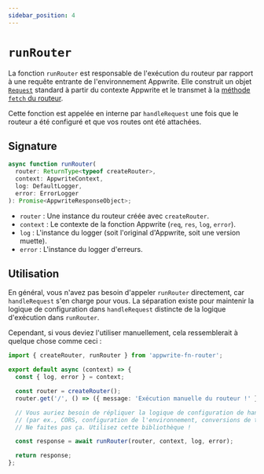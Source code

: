```yaml
---
sidebar_position: 4
---
```


# `runRouter`

La fonction `runRouter` est responsable de l'exécution du routeur par rapport à une requête entrante de l'environnement Appwrite. Elle construit un objet [`Request`](https://developer.mozilla.org/en-US/docs/Web/API/Request) standard à partir du contexte Appwrite et le transmet à la [méthode `fetch` du routeur](https://itty.dev/itty-router/concepts#whatever-you-pass-to-router-fetch-goes-to-the-handlers).

Cette fonction est appelée en interne par `handleRequest` une fois que le routeur a été configuré et que vos routes ont été attachées.

## Signature

```typescript
async function runRouter(
  router: ReturnType<typeof createRouter>,
  context: AppwriteContext,
  log: DefaultLogger,
  error: ErrorLogger
): Promise<AppwriteResponseObject>;
```

- `router` : Une instance du routeur créée avec `createRouter`.
- `context` : Le contexte de la fonction Appwrite (`req`, `res`, `log`, `error`).
- `log` : L'instance du logger (soit l'original d'Appwrite, soit une version muette).
- `error` : L'instance du logger d'erreurs.

## Utilisation

En général, vous n'avez pas besoin d'appeler `runRouter` directement, car `handleRequest` s'en charge pour vous. La séparation existe pour maintenir la logique de configuration dans `handleRequest` distincte de la logique d'exécution dans `runRouter`.

Cependant, si vous deviez l'utiliser manuellement, cela ressemblerait à quelque chose comme ceci :

```typescript
import { createRouter, runRouter } from 'appwrite-fn-router';

export default async (context) => {
  const { log, error } = context;

  const router = createRouter();
  router.get('/', () => ({ message: 'Exécution manuelle du routeur !' }));

  // Vous auriez besoin de répliquer la logique de configuration de handleRequest ici
  // (par ex., CORS, configuration de l'environnement, conversions de types, etc.)
  // Ne faites pas ça. Utilisez cette bibliothèque !

  const response = await runRouter(router, context, log, error);

  return response;
};
```
